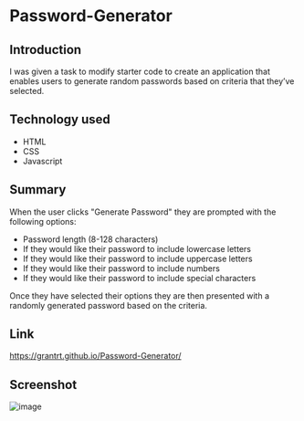 # Password-Generator

## Introduction

I was given a task to modify starter code to create an application that enables users to generate random passwords based on criteria that they’ve selected.

## Technology used

- HTML
- CSS
- Javascript

## Summary

When the user clicks "Generate Password" they are prompted with the following options:

- Password length (8-128 characters)
- If they would like their password to include lowercase letters
- If they would like their password to include uppercase letters
- If they would like their password to include numbers
- If they would like their password to include special characters

Once they have selected their options they are then presented with a randomly generated password based on the criteria.

## Link

https://grantrt.github.io/Password-Generator/

## Screenshot

![image](https://user-images.githubusercontent.com/93350224/148651308-71d5623a-6871-4b08-b9fb-81509a5e2466.png)
